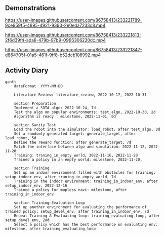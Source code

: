 ## Demonstrations

https://user-images.githubusercontent.com/86758413/233221789-9ce959f5-4895-4921-9393-2e0eda7233c8.mp4

https://user-images.githubusercontent.com/86758413/233221813-2f6d39f4-ada8-479b-97b9-0966306220dc.mp4

https://user-images.githubusercontent.com/86758413/233221847-d864705f-01a5-461f-9ff8-b52dcb108992.mp4

## Activity Diary

```mermaid
gantt
    dateFormat  YYYY-MM-DD

    Literature Review: literature_review, 2022-10-17, 2022-10-31

    section Preparation
    Implement a SOTA algo: 2022-10-24, 7d
    Test the algo on popular environments: test_algo, 2022-10-30, 2d
    Algorithm is ready : milestone, 2022-11-01, 0d

    section Sanity Test
    Load the robot into the simulator: load_robot, after test_algo, 3d
    Set a randomly generated target: generate_target, after load_robot, 5d
    Define the reward function: after generate_target, 7d
    Match the interface between algo and simulation: 2022-11-12, 2022-11-20
    Training: traning_in_empty_world, 2022-11-16, 2022-11-20
    Trained a policy in an empty world: milestone, 2022-11-20, 
    
    section Training
    Set up an indoor environment filled with obstacles for training: setup_indoor_env, after traning_in_empty_world, 7d
    Training in the indoor environment: training_in_indoor_env, after setup_indoor_env, 2022-12-16
    Trained a policy for mapless navi: milestone, after training_in_indoor_env

    section Training-Evaluation Loop
    Set up another environment for evaluating the performance of trained policy: setup_devel_env, after training_in_indoor_env, 7d
    Repeat Training & Evaluating loop: training_evaluating_loop, after setup_devel_env, 28d
    Select a policy which has the best performance on evaluating env: milestone, after training_evaluating_loop
```
